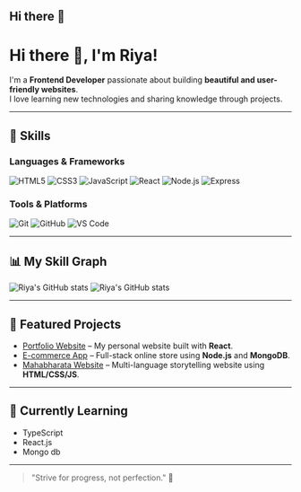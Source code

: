 ## Hi there 👋

# Hi there 👋, I'm Riya!

I'm a **Frontend Developer** passionate about building **beautiful and user-friendly websites**.  
I love learning new technologies and sharing knowledge through projects.

---

## 🔧 Skills

### Languages & Frameworks
![HTML5](https://img.shields.io/badge/HTML5-E34F26?style=flat&logo=html5&logoColor=white)
![CSS3](https://img.shields.io/badge/CSS3-1572B6?style=flat&logo=css3&logoColor=white)
![JavaScript](https://img.shields.io/badge/JavaScript-F7DF1E?style=flat&logo=javascript&logoColor=black)
![React](https://img.shields.io/badge/React-61DAFB?style=flat&logo=react&logoColor=black)
![Node.js](https://img.shields.io/badge/Node.js-339933?style=flat&logo=node.js&logoColor=white)
![Express](https://img.shields.io/badge/Express.js-000000?style=flat&logo=express&logoColor=white)

### Tools & Platforms
![Git](https://img.shields.io/badge/Git-F05032?style=flat&logo=git&logoColor=white)
![GitHub](https://img.shields.io/badge/GitHub-181717?style=flat&logo=github&logoColor=white)
![VS Code](https://img.shields.io/badge/VS%20Code-0078D7?style=flat&logo=visual-studio-code&logoColor=white)

---

## 📊 My Skill Graph

![Riya's GitHub stats](https://github-readme-stats.vercel.app/api/top-langs/?username=yourusername&layout=compact&theme=radical)
![Riya's GitHub stats](https://github-readme-stats.vercel.app/api?username=yourusername&show_icons=true&theme=radical)

---

## 🚀 Featured Projects

- [Portfolio Website](https://github.com/yourusername/portfolio) – My personal website built with **React**.
- [E-commerce App](https://github.com/yourusername/ecommerce-app) – Full-stack online store using **Node.js** and **MongoDB**.
- [Mahabharata Website](https://github.com/yourusername/mahabharata-website) – Multi-language storytelling website using **HTML/CSS/JS**.

---

## 🌱 Currently Learning
- TypeScript  
- React.js
- Mongo db





---

> "Strive for progress, not perfection." 🚀
